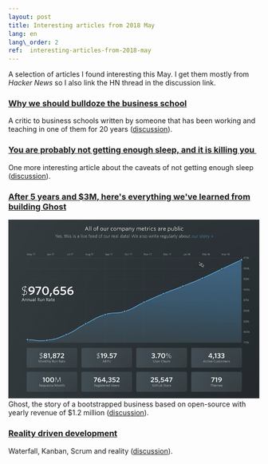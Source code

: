 ```yaml
---
layout: post
title: Interesting articles from 2018 May
lang: en
lang\_order: 2
ref:  interesting-articles-from-2018-may
---
```

A selection of articles I found interesting this May. I get them mostly from *Hacker News* so I also link the HN thread in the discussion link.

### [Why we should bulldoze the business school][1]
A critic to business schools written by someone that has been working and teaching in one of them for 20 years ([discussion][2]).

### [You are probably not getting enough sleep, and it is killing you ][3]
One more interesting article about the caveats of not getting enough sleep ([discussion][4]).

### [After 5 years and $3M, here's everything we've learned from building Ghost][5]
![Ghost metrics][image-1]
Ghost, the story of a bootstrapped business based on open-source with yearly revenue of $1.2 million ([discussion][6]).

### [Reality driven development][7]
Waterfall, Kanban, Scrum and reality ([discussion][8]).


[1]:	https://www.theguardian.com/news/2018/apr/27/bulldoze-the-business-school "[Why we should bulldoze the business school]"
[2]:	https://news.ycombinator.com/item?id=16946951 "discussion"
[3]:	https://www.independent.co.uk/life-style/health-and-families/how-much-sleep-is-enough-sleep-deprivation-health-dangers-a8328126.html "You are probably not getting enough sleep, and it is killing you"
[4]:	https://news.ycombinator.com/item?id=16954079 "discussion"
[5]:	https://blog.ghost.org/5/ "After 5 years and $3M, here's everything we've learned from building Ghost"
[6]:	https://news.ycombinator.com/item?id=17082228 "discussion"
[7]:	http://www.brightball.com/articles/reality-driven-development-fixing-project-management-in-software "Reality driven development"
[8]:	https://news.ycombinator.com/item?id=17154355 "discussion"

[image-1]:	/assets/images/2018-05-28_11-48-13.png "Ghost metrics"